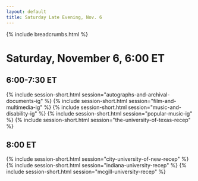 ```yaml
---
layout: default
title: Saturday Late Evening, Nov. 6
---
```


{% include breadcrumbs.html %}

# Saturday, November 6, 6:00 ET

## 6:00-7:30 ET
{% include session-short.html session="autographs-and-archival-documents-ig" %}
{% include session-short.html session="film-and-multimedia-ig" %}
{% include session-short.html session="music-and-disability-ig" %}
{% include session-short.html session="popular-music-ig" %}
{% include session-short.html session="the-university-of-texas-recep" %}

## 8:00 ET
{% include session-short.html session="city-university-of-new-recep" %}
{% include session-short.html session="indiana-university-recep" %}
{% include session-short.html session="mcgill-university-recep" %}